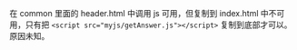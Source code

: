 在 common 里面的 header.html 中调用 js 可用，但复制到 index.html 中不可用，只有把 `<script src="myjs/getAnswer.js"></script>` 复制到底部才可以。原因未知。